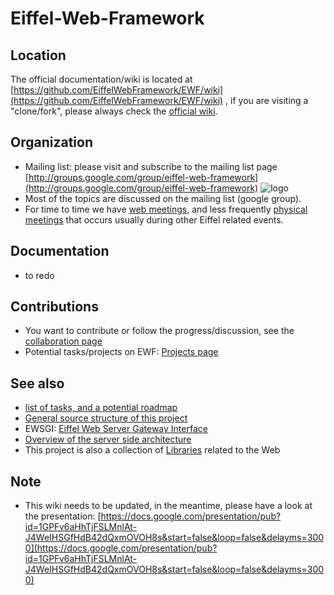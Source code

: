 # Eiffel-Web-Framework #

## Location ##
The official documentation/wiki is located at [https://github.com/EiffelWebFramework/EWF/wiki](https://github.com/EiffelWebFramework/EWF/wiki) , if you are visiting a "clone/fork", please always check the [official wiki](https://github.com/EiffelWebFramework/EWF/wiki). 

## Organization ##
- Mailing list: please visit and subscribe to the mailing list page [http://groups.google.com/group/eiffel-web-framework](http://groups.google.com/group/eiffel-web-framework)  ![logo](http://groups.google.com/intl/en/images/logos/groups_logo_sm.gif)
- Most of the topics are discussed on the mailing list (google group). 
- For time to time we have [web meetings](./Meetings), and less frequently [physical meetings](./Meetings) that occurs usually during other Eiffel related events.

## Documentation ##
- to redo

## Contributions ##
- You want to contribute or follow the progress/discussion, see the [collaboration page](./Community-collaboration)
- Potential tasks/projects on EWF: [Projects page](./Projects)

## See also ##
   - [list of tasks, and a potential roadmap](./Tasks-Roadmap)
   - [General source structure of this project](./Source-structure)
   - EWSGI: [Eiffel Web Server Gateway Interface](./EWSGI)
   - [Overview of the server side architecture](./Spec-Server-Architecture)
   - This project is also a collection of [Libraries](./Libraries) related to the Web

## Note ##
   - This wiki needs to be updated, in the meantime, please have a look at the presentation: [https://docs.google.com/presentation/pub?id=1GPFv6aHhTjFSLMnlAt-J4WeIHSGfHdB42dQxmOVOH8s&start=false&loop=false&delayms=3000](https://docs.google.com/presentation/pub?id=1GPFv6aHhTjFSLMnlAt-J4WeIHSGfHdB42dQxmOVOH8s&start=false&loop=false&delayms=3000)
